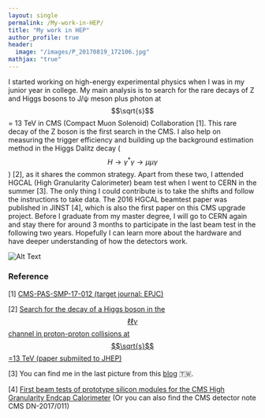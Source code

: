 ```yaml
---
layout: single
permalink: /My-work-in-HEP/
title: "My work in HEP"
author_profile: true
header:
  image: "/images/P_20170819_172106.jpg"
mathjax: "true"
---
```


I started working on high-energy experimental physics when I was in my junior year in college. My main analysis is to search for the rare decays of Z and Higgs bosons to J/&psi; meson plus photon at $$\sqrt{s}$$ = 13 TeV in CMS (Compact Muon Solenoid) Collaboration [1]. This rare decay of the Z boson is the first search in the CMS.
I also help on measuring the trigger efficiency and building up the background estimation method in the Higgs Dalitz decay ($$H\rightarrow\gamma^{*}\gamma\rightarrow\mu\mu\gamma$$) [2], as it shares the common strategy.
Apart from these two, I attended HGCAL (High Granularity Calorimeter) beam test when I went to CERN in the summer [3]. The only thing I could contribute is to take the shifts and follow the instructions to take data. The 2016 HGCAL beamtest paper was published in JINST [4], which is also the first paper on this CMS upgrade project. Before I graduate from my master degree, I will go to CERN again and stay there for around 3 months to participate in the last beam test in the following two years. Hopefully I can learn more about the hardware and have deeper understanding of how the detectors work.


![Alt Text](/images/HJpsiG_animation.gif)

### Reference ###

[1] [CMS-PAS-SMP-17-012 (target journal: EPJC)](http://cms-results.web.cern.ch/cms-results/public-results/preliminary-results/SMP-17-012/index.html)

[2] [Search for the decay of a Higgs boson in the $$\ell\ell\gamma$$ channel in proton-proton collisions at $$\sqrt{s}$$=13 TeV (paper submiited to JHEP)](http://cms-results.web.cern.ch/cms-results/public-results/publications/HIG-17-007/index.html)

[3] You can find me in the last picture from this [blog](http://cylindricalonion.web.cern.ch/blog/201608/test-beam-tales-days-6-and-7) :taiwan:.

[4] [First beam tests of prototype silicon modules for the CMS High Granularity Endcap Calorimeter](http://iopscience.iop.org/article/10.1088/1748-0221/13/10/P10023/meta) (Or you can also find the CMS detector note CMS DN-2017/011)
